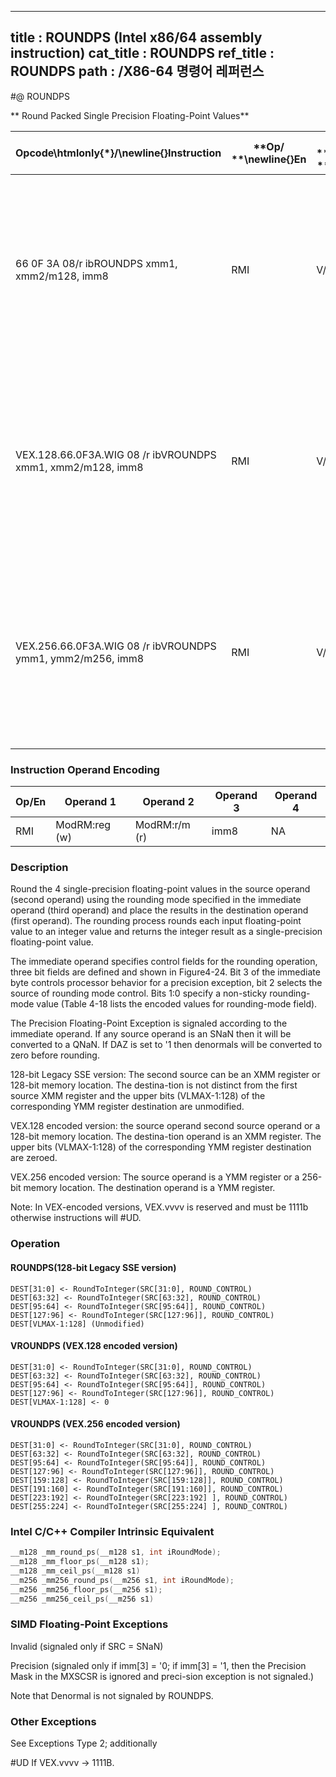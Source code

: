 ----------------------------
title : ROUNDPS (Intel x86/64 assembly instruction)
cat_title : ROUNDPS
ref_title : ROUNDPS
path : /X86-64 명령어 레퍼런스
----------------------------
#@ ROUNDPS

** Round Packed Single Precision Floating-Point Values**

|**Opcode\htmlonly{*}/**\newline{}**Instruction**|**Op/ **\newline{}**En**|**64/32 bit **\newline{}**Mode **\newline{}**Support**|**CPUID **\newline{}**Feature **\newline{}**Flag**|**Description**|
|------------------------------------------------|------------------------|------------------------------------------------------|--------------------------------------------------|---------------|
|66 0F 3A 08/r ibROUNDPS xmm1, xmm2/m128, imm8|RMI|V/V|SSE4_1|Round packed single precision floating-point values in xmm2/m128 and place the result in xmm1.  The rounding mode is determined by imm8.|
|VEX.128.66.0F3A.WIG 08 /r ibVROUNDPS xmm1, xmm2/m128, imm8|RMI|V/V|AVX|Round packed single-precision floating-point values in xmm2/m128 and place the result in xmm1. The rounding mode is determined by imm8.|
|VEX.256.66.0F3A.WIG 08 /r ibVROUNDPS ymm1, ymm2/m256, imm8|RMI|V/V|AVX|Round packed single-precision floating-point values in ymm2/m256 and place the result in ymm1. The rounding mode is determined by imm8.|
### Instruction Operand Encoding


|Op/En|Operand 1|Operand 2|Operand 3|Operand 4|
|-----|---------|---------|---------|---------|
|RMI|ModRM:reg (w)|ModRM:r/m (r)|imm8|NA|
### Description


Round the 4 single-precision floating-point values in the source operand (second operand) using the rounding mode specified in the immediate operand (third operand) and place the results in the destination operand (first operand). The rounding process rounds each input floating-point value to an integer value and returns the integer result as a single-precision floating-point value. 

The immediate operand specifies control fields for the rounding operation, three bit fields are defined and shown in Figure4-24. Bit 3 of the immediate byte controls processor behavior for a precision exception, bit 2 selects the source of rounding mode control. Bits 1:0 specify a non-sticky rounding-mode value (Table 4-18 lists the encoded values for rounding-mode field). 

The Precision Floating-Point Exception is signaled according to the immediate operand. If any source operand is an SNaN then it will be converted to a QNaN. If DAZ is set to '1 then denormals will be converted to zero before rounding.

128-bit Legacy SSE version: The second source can be an XMM register or 128-bit memory location. The destina-tion is not distinct from the first source XMM register and the upper bits (VLMAX-1:128) of the corresponding YMM register destination are unmodified.

VEX.128 encoded version: the source operand second source operand or a 128-bit memory location. The destina-tion operand is an XMM register. The upper bits (VLMAX-1:128) of the corresponding YMM register destination are zeroed.

VEX.256 encoded version: The source operand is a YMM register or a 256-bit memory location. The destination operand is a YMM register. 

Note: In VEX-encoded versions, VEX.vvvv is reserved and must be 1111b otherwise instructions will #UD.


### Operation
#### ROUNDPS(128-bit Legacy SSE version)
```info-verb
DEST[31:0] <-  RoundToInteger(SRC[31:0], ROUND_CONTROL)
DEST[63:32] <-  RoundToInteger(SRC[63:32], ROUND_CONTROL)
DEST[95:64] <-  RoundToInteger(SRC[95:64]], ROUND_CONTROL)
DEST[127:96]  <- RoundToInteger(SRC[127:96]], ROUND_CONTROL)
DEST[VLMAX-1:128] (Unmodified)
```
#### VROUNDPS (VEX.128 encoded version)
```info-verb
DEST[31:0] <-  RoundToInteger(SRC[31:0], ROUND_CONTROL)
DEST[63:32] <-  RoundToInteger(SRC[63:32], ROUND_CONTROL)
DEST[95:64] <-  RoundToInteger(SRC[95:64]], ROUND_CONTROL)
DEST[127:96] <-  RoundToInteger(SRC[127:96]], ROUND_CONTROL)
DEST[VLMAX-1:128]  <- 0
```
#### VROUNDPS (VEX.256 encoded version)
```info-verb
DEST[31:0]  <- RoundToInteger(SRC[31:0], ROUND_CONTROL)
DEST[63:32]  <- RoundToInteger(SRC[63:32], ROUND_CONTROL)
DEST[95:64]  <- RoundToInteger(SRC[95:64]], ROUND_CONTROL)
DEST[127:96]  <- RoundToInteger(SRC[127:96]], ROUND_CONTROL)
DEST[159:128] <-  RoundToInteger(SRC[159:128]], ROUND_CONTROL)
DEST[191:160]  <- RoundToInteger(SRC[191:160]], ROUND_CONTROL)
DEST[223:192]  <- RoundToInteger(SRC[223:192] ], ROUND_CONTROL)
DEST[255:224]  <- RoundToInteger(SRC[255:224] ], ROUND_CONTROL)
```

### Intel C/C++ Compiler Intrinsic Equivalent

```cpp
__m128 _mm_round_ps(__m128 s1, int iRoundMode);
__m128 _mm_floor_ps(__m128 s1);
__m128 _mm_ceil_ps(__m128 s1)
__m256 _mm256_round_ps(__m256 s1, int iRoundMode);
__m256 _mm256_floor_ps(__m256 s1);
__m256 _mm256_ceil_ps(__m256 s1)
```
### SIMD Floating-Point Exceptions


Invalid (signaled only if SRC = SNaN) 

Precision (signaled only if imm[3] = '0; if imm[3] = '1, then the Precision Mask in the MXSCSR is ignored and preci-sion exception is not signaled.)

Note that Denormal is not signaled by ROUNDPS.

### Other Exceptions


See Exceptions Type 2; additionally

#UD If VEX.vvvv  -> 1111B.

